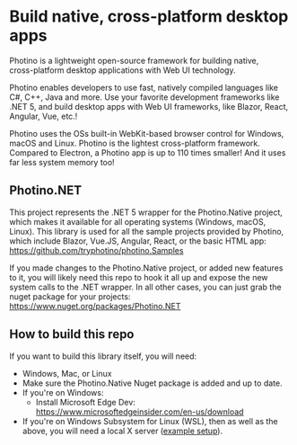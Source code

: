 # Build native, cross-platform desktop apps

Photino is a lightweight open-source framework for building native,  
cross-platform desktop applications with Web UI technology.

Photino enables developers to use fast, natively compiled languages like C#, C++, Java and more. Use your favorite development frameworks like .NET 5, and build desktop apps with Web UI frameworks, like Blazor, React, Angular, Vue, etc.!

Photino uses the OSs built-in WebKit-based browser control for Windows, macOS and Linux.
Photino is the lightest cross-platform framework. Compared to Electron, a Photino app is up to 110 times smaller! And it uses far less system memory too!


## Photino.NET

This project represents the .NET 5 wrapper for the Photino.Native project, which makes it available for all operating systems (Windows, macOS, Linux).
This library is used for all the sample projects provided by Photino, which include Blazor, Vue.JS, Angular, React, or the basic HTML app: 
https://github.com/tryphotino/photino.Samples

If you made changes to the Photino.Native project, or added new features to it, you will likely need this repo to hook it all up and expose the new system calls to the .NET wrapper.
In all other cases, you can just grab the nuget package for your projects:
https://www.nuget.org/packages/Photino.NET

## How to build this repo

If you want to build this library itself, you will need:
 * Windows, Mac, or Linux
 * Make sure the Photino.Native Nuget package is added and up to date.
 * If you're on Windows:
   * Install Microsoft Edge Dev: https://www.microsoftedgeinsider.com/en-us/download
 * If you're on Windows Subsystem for Linux (WSL), then as well as the above, you will need a local X server ([example setup](https://virtualizationreview.com/articles/2017/02/08/graphical-programs-on-windows-subsystem-on-linux.aspx)).

